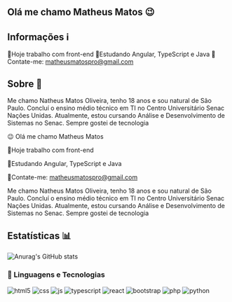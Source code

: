 ## Olá me chamo Matheus Matos 😉

## Informações ℹ️
💼Hoje trabalho com front-end
📗Estudando Angular, TypeScript e Java
📩Contate-me: matheusmatospro@gmail.com

## Sobre 👤
Me chamo Natheus Matos Oliveira, tenho 18 anos e sou natural de São Paulo. Concluí o ensino médio técnico em TI no Centro Universitário Senac Nações Unidas. Atualmente, estou cursando Análise e Desenvolvimento de Sistemas no Senac. Sempre gostei de tecnologia

😉 Olá me chamo Matheus Matos
 
💼Hoje trabalho com front-end

📗Estudando Angular, TypeScript e Java

📩Contate-me: matheusmatospro@gmail.com
 
Me chamo Natheus Matos Oliveira, tenho 18 anos e sou natural de São Paulo. Concluí o ensino médio técnico em TI no Centro Universitário Senac Nações Unidas. Atualmente, estou cursando Análise e Desenvolvimento de Sistemas no Senac. Sempre gostei de tecnologia
 
## Estatísticas 📊
![Anurag's GitHub stats](https://github-readme-stats.vercel.app/api?username=anuraghazra&show_icons=true&theme=radical)

 
### 🤖 Linguagens e Tecnologias
 
<div style="display: inline_block">
  <img align="center" alt="html5" src="https://img.shields.io/badge/HTML5-E34F26?style=for-the-badge&logo=html5&logoColor=white" />
  <img align="center" alt="css" src="https://img.shields.io/badge/CSS-239120?&style=for-the-badge&logo=css3&logoColor=white" />
  <img align="center" alt="js" src="https://img.shields.io/badge/JavaScript-F7DF1E?style=for-the-badge&logo=javascript&logoColor=black" />
  <img align="center" alt="typescript" src="https://img.shields.io/badge/TypeScript-007ACC?style=for-the-badge&logo=typescript&logoColor=white" />
  <img align="center" alt="react" src="https://img.shields.io/badge/TypeScript-007ACC?style=for-the-badge&logo=typescript&logoColor=white" />
  <img align="center" alt="bootstrap" src="https://img.shields.io/badge/Bootstrap-563D7C?style=for-the-badge&logo=bootstrap&logoColor=white" />
  <img align="center" alt="php" src="https://img.shields.io/badge/PHP-777BB4?style=for-the-badge&logo=php&logoColor=white" />
  <img align="center" alt="python" src="https://img.shields.io/badge/Python-3776AB?style=for-the-badge&logo=python&logoColor=white" />
 

